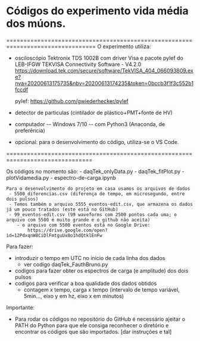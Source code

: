 # Códigos do experimento vida média dos múons.
================================================================================
  O experimento utiliza:
  -  osciloscópio Tektronix TDS 1002B com driver Visa e  pacote pylef do LEB-IFGW
     TEKVISA Connectivity Software - V4.2.0
	 https://download.tek.com/secure/software/TekVISA_404_066093809.exe?nva=20200613175735&nbv=20200613174235&token=0bccb3f1f3c552b1fccdf
	 
	 pylef: https://github.com/gwiederhecker/pylef
	 
  - detector de particulas (cintilador de plástico+PMT+fonte de HV)
  - computador -- Windows 7/10 -- com Python3 (Anaconda, de preferência)
  - opcional: para o desenvolvimento do código, utiliza-se o VS Code. 

===============================================================================

Os códigos no momento são:
	- daqTek_onlyData.py
	- daqTek_fitPlot.py
	- plotVidamedia.py
	- espectro-de-carga.ipynb
	 
	Para o desenvolvimento do projeto em casa usamos os arquivos de dados
	 - 5500_diferencias.csv (diferença de tempo, em microsegundo, entre dois pulsos)
	 - Temos também o arquivo 5555_eventos-edit.csv, que armazena os dados já um pouco tratados (este está no GitHub)
	 - 99_eventos-edit.csv (99 waveforms com 2500 pontos cada uma; o arquivo com 5500 é muito grande e o github não aceita)
	    - o arquivo com 5500 eventos está no Google Drive: 
	    	https://drive.google.com/open?id=12PdxqnW8CiDlFmtguUx0o1hdQtklEnFw

	 
Para fazer:
 - introduzir o tempo em UTC no início de cada linha dos dados
 	- ver codigo daqTek_FauthBruno.py
 - codigos para fazer obter os espectros de carga (e amplitude) dos dois pulsos 
 - codigos para verificar a boa qualidade dos dados obtidos
	- contagem x tempo,  carga x tempo (intervalo de tempo variável, 5min..., eixo y em hz, eixo x em minutos)


Importante:
 - Para rodar os códigos no repositório do GitHub é necessário ajeitar o PATH do Python para que ele consiga reconhecer o diretório e encontrar os códigos que são importados.
 [dar instruções e tal]
